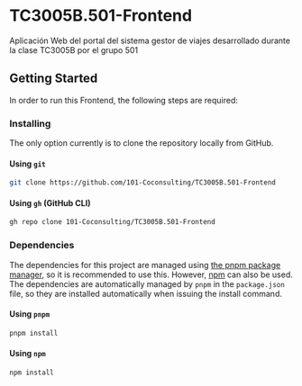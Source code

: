# TC3005B.501-Frontend
Aplicación Web del portal del sistema gestor de viajes desarrollado durante la clase TC3005B por el grupo 501

## Getting Started

In order to run this Frontend, the following steps are required:

### Installing

The only option currently is to clone the repository locally from GitHub.

#### Using `git`

```sh
git clone https://github.com/101-Coconsulting/TC3005B.501-Frontend
```

#### Using `gh` (GitHub CLI)

```sh
gh repo clone 101-Coconsulting/TC3005B.501-Frontend
```

### Dependencies

The dependencies for this project are managed using [the pnpm package manager](https://pnpm.io/), so it is recommended to use this. However, [npm](https://www.npmjs.com/) can also be used. The dependencies are automatically managed by `pnpm` in the `package.json` file, so they are installed automatically when issuing the install command.

#### Using `pnpm`

```sh
pnpm install
```

#### Using `npm`

```sh
npm install
```
